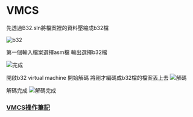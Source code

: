 # VMCS

先透過B32.sln將檔案裡的資料壓縮成b32檔

![b32](https://github.com/weichen11011/VMCS/assets/99935264/ff458083-8df4-4750-927f-0dc1d797b02e)

第一個輸入檔案選擇asm檔 輸出選擇b32檔

![完成](https://github.com/weichen11011/VMCS/assets/99935264/5e9d7a36-76a5-4285-827f-9ac4a43c5f5b)

開啟b32 virtual machine 開始解碼 將剛才編碼成b32檔的檔案丟上去
![解碼](https://github.com/weichen11011/VMCS/assets/99935264/1fef4d10-1aab-489f-8ac3-43072eff03fe)

解碼完成
![解碼完成](https://github.com/weichen11011/VMCS/assets/99935264/c78aa680-f031-464e-af90-f4151a70138d)

### [VMCS操作筆記](<https://hackmd.io/CtFV5A9QS3miNPXTTu54lA)https://hackmd.io/CtFV5A9QS3miNPXTTu54lA>)
